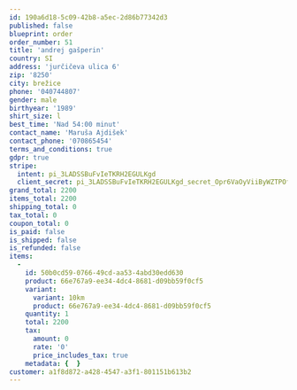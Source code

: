 ```yaml
---
id: 190a6d18-5c09-42b8-a5ec-2d86b77342d3
published: false
blueprint: order
order_number: 51
title: 'andrej gašperin'
country: SI
address: 'jurčičeva ulica 6'
zip: '8250'
city: brežice
phone: '040744807'
gender: male
birthyear: '1989'
shirt_size: l
best_time: 'Nad 54:00 minut'
contact_name: 'Maruša Ajdišek'
contact_phone: '070865454'
terms_and_conditions: true
gdpr: true
stripe:
  intent: pi_3LADSSBuFvIeTKRH2EGULKgd
  client_secret: pi_3LADSSBuFvIeTKRH2EGULKgd_secret_Opr6VaOyViiByWZTPOf9Ubi7B
grand_total: 2200
items_total: 2200
shipping_total: 0
tax_total: 0
coupon_total: 0
is_paid: false
is_shipped: false
is_refunded: false
items:
  -
    id: 50b0cd59-0766-49cd-aa53-4abd30edd630
    product: 66e767a9-ee34-4dc4-8681-d09bb59f0cf5
    variant:
      variant: 10km
      product: 66e767a9-ee34-4dc4-8681-d09bb59f0cf5
    quantity: 1
    total: 2200
    tax:
      amount: 0
      rate: '0'
      price_includes_tax: true
    metadata: {  }
customer: a1f8d872-a428-4547-a3f1-801151b613b2
---
```

